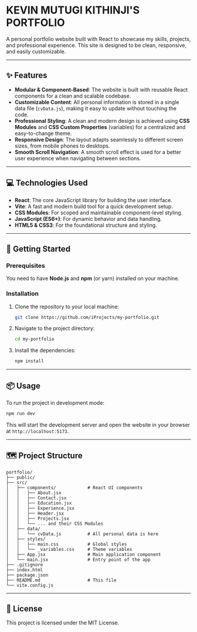 # KEVIN MUTUGI KITHINJI'S PORTFOLIO

A personal portfolio website built with React to showcase my skills, projects, and professional experience. This site is designed to be clean, responsive, and easily customizable.

-----

## ✨ Features

  * **Modular & Component-Based**: The website is built with reusable React components for a clean and scalable codebase.
  * **Customizable Content**: All personal information is stored in a single data file (`cvData.js`), making it easy to update without touching the code.
  * **Professional Styling**: A clean and modern design is achieved using **CSS Modules** and **CSS Custom Properties** (variables) for a centralized and easy-to-change theme.
  * **Responsive Design**: The layout adapts seamlessly to different screen sizes, from mobile phones to desktops.
  * **Smooth Scroll Navigation**: A smooth scroll effect is used for a better user experience when navigating between sections.

-----

## 💻 Technologies Used

  * **React**: The core JavaScript library for building the user interface.
  * **Vite**: A fast and modern build tool for a quick development setup.
  * **CSS Modules**: For scoped and maintainable component-level styling.
  * **JavaScript (ES6+)**: For dynamic behavior and data handling.
  * **HTML5 & CSS3**: For the foundational structure and styling.

-----

## 🚀 Getting Started

### Prerequisites

You need to have **Node.js** and **npm** (or yarn) installed on your machine.

### Installation

1.  Clone the repository to your local machine:
    ```bash
    git clone https://github.com/iProjects/my-portfolio.git
    ```
2.  Navigate to the project directory:
    ```bash
    cd my-portfolio
    ```
3.  Install the dependencies:
    ```bash
    npm install
    ```

-----

## 📦 Usage

To run the project in development mode:

```bash
npm run dev
```

This will start the development server and open the website in your browser at `http://localhost:5173`.

----

## 🗺️ Project Structure

```
portfolio/
├── public/
├── src/
│   ├── components/            # React UI components
│   │   ├── About.jsx
│   │   ├── Contact.jsx
│   │   ├── Education.jsx
│   │   ├── Experience.jsx
│   │   ├── Header.jsx
│   │   ├── Projects.jsx
│   │   └── ... and their CSS Modules
│   ├── data/
│   │   └── cvData.js          # All personal data is here
│   ├── styles/
│   │   ├── main.css           # Global styles
│   │   └── _variables.css     # Theme variables
│   ├── App.jsx                # Main application component
│   └── main.jsx               # Entry point of the app
├── .gitignore
├── index.html
├── package.json
├── README.md                  # This file
└── vite.config.js
```

-----

## 📄 License

This project is licensed under the MIT License.
